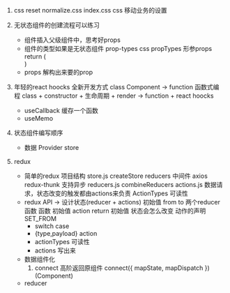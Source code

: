 1. css reset
    normalize.css
    index.css  css 移动业务的设置

2. 无状态组件的创建流程可以练习
    - 组件插入父级组件中，思考好props
    - 组件的类型如果是无状态组件
        prop-types css propTypes
        形参props
        return (<div></div>)
    - props 解构出来要的prop

3. 年轻的react hoocks 全新开发方式
    class Component -> function
    函数式编程
    class + constructor + 生命周期 + render ->
        function + react hoocks
    - useCallback 缓存一个函数
    - useMemo

4. 状态组件编写顺序
    - 数据 Provider store

5. redux
    - 简单的redux 项目结构
        store.js createStore reducers
            中间件 axios redux-thunk 支持异步
        reducers.js combineReducers
        actions.js 数据请求，状态改变的触发都由actions来负责
            ActionTypes 可读性
    - redux API -> 设计状态(reducer + actions)
        初始值 from to 两个reducer函数
        函数 初始值 action return 初始值
        状态会怎么改变  动作的声明  SET_FROM
        - switch case
        - {type,payload} action
        - actionTypes 可读性
        - actions 写出来
    - 数据组件化
        1. connect 高阶返回原组件
            connect({
                mapState,
                mapDispatch
            })(Component)
    - reducer
